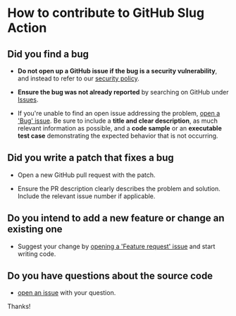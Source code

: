 # How to contribute to GitHub Slug Action

## Did you find a bug

* **Do not open up a GitHub issue if the bug is a security vulnerability**, and instead to refer to our [security policy][1].

* **Ensure the bug was not already reported** by searching on GitHub under [Issues][2].

* If you're unable to find an open issue addressing the problem, [open a 'Bug' issue][4].
Be sure to include a **title and clear description**, as much relevant information as possible, and a **code sample** or an **executable test case** demonstrating the expected behavior that is not occurring.

## Did you write a patch that fixes a bug

* Open a new GitHub pull request with the patch.

* Ensure the PR description clearly describes the problem and solution.
Include the relevant issue number if applicable.

## Do you intend to add a new feature or change an existing one

* Suggest your change by [opening a 'Feature request' issue][5] and start writing code.

## Do you have questions about the source code

* [open an issue][3] with your question.

Thanks!

[1]: https://github.com/AlexRogalskiy/proverbs/security/policy
[2]: https://github.com/AlexRogalskiy/proverbs/issues
[3]: https://github.com/AlexRogalskiy/proverbs/issues/new
[4]: https://github.com/AlexRogalskiy/proverbs/issues/new?assignees=&labels=bug&template=bug_report.md&title=
[5]: https://github.com/AlexRogalskiy/proverbs/issues/new?assignees=&labels=enhancement&template=feature_request.md&title=
